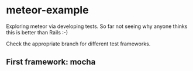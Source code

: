 # meteor-example

Exploring meteor via developing tests. So far not seeing why anyone thinks
this is better than Rails :-)

Check the appropriate branch for different test frameworks.

## First framework: mocha
